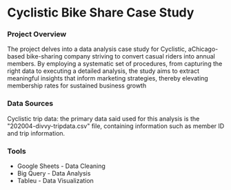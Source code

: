 # Cyclistic Bike Share Case Study

### Project Overview

The project delves into a data analysis case study for ​Cyclistic, a ​Chicago-based bike-sharing company striving to convert casual riders into annual members. By employing a systematic set of procedures, from capturing the right data to executing a detailed analysis, the study aims to extract meaningful insights that inform marketing strategies, thereby elevating membership rates for sustained business growth

### Data Sources

Cyclistic trip data: the primary data said used for this analysis is the "202004-divvy-tripdata.csv" file, containing information such as member ID and trip information.

### Tools

- Google Sheets - Data Cleaning
- Big Query - Data Analysis
- Tableu - Data Visualization
